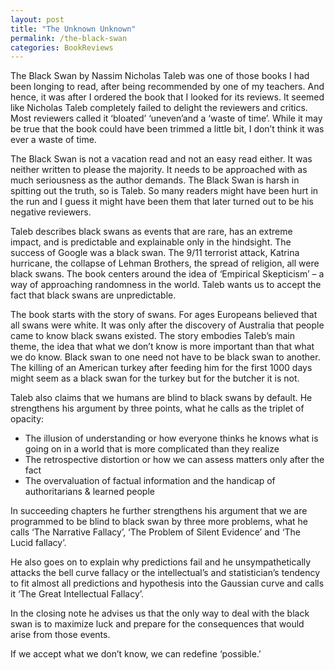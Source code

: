 ```yaml
---
layout: post
title: "The Unknown Unknown"
permalink: /the-black-swan
categories: BookReviews
---
```

The Black Swan by Nassim Nicholas Taleb was one of those books I had been longing to read, after being recommended by one of my teachers. And hence, it was after I ordered the book that I looked for its reviews. It seemed like Nicholas Taleb completely failed to delight the reviewers and critics. Most reviewers called it ‘bloated’ ‘uneven’and a ‘waste of time’. While it may be true that the book could have been trimmed a little bit, I don’t think it was ever a waste of time.

The Black Swan is not a vacation read and not an easy read either. It was neither written to please the majority. It needs to be approached with as much seriousness as the author demands. The Black Swan is harsh in spitting out the truth, so is Taleb. So many readers might have been hurt in the run and I guess it might have been them that later turned out to be his negative reviewers.

Taleb describes black swans as events that are rare, has an extreme impact, and is predictable and explainable only in the hindsight. The success of Google was a black swan. The 9/11 terrorist attack, Katrina hurricane, the collapse of Lehman Brothers, the spread of religion, all were black swans. The book centers around the idea of ‘Empirical Skepticism’ – a way of approaching randomness in the world. Taleb wants us to accept the fact that black swans are unpredictable.

The book starts with the story of swans. For ages Europeans believed that all swans were white. It was only after the discovery of Australia that people came to know black swans existed. The story embodies Taleb’s main theme, the idea that what we don’t know is more important than that what we do know. Black swan to one need not have to be black swan to another. The killing of an American turkey after feeding him for the first 1000 days might seem as a black swan for the turkey but for the butcher it is not.

Taleb also claims that we humans are blind to black swans by default. He strengthens his argument by three points, what he calls as the triplet of opacity:

- The illusion of understanding or how everyone thinks he knows what is going on in a world that is more complicated than they realize
- The retrospective distortion or how we can assess matters only after the fact
- The overvaluation of factual information and the handicap of authoritarians & learned people

In succeeding chapters he further strengthens his argument that we are programmed to be blind to black swan by three more problems, what he calls ‘The Narrative Fallacy’, ‘The Problem of Silent Evidence’ and ‘The Lucid fallacy’.

He also goes on to explain why predictions fail and he unsympathetically attacks the bell curve fallacy or the intellectual’s and statistician’s tendency to fit almost all predictions and hypothesis into the Gaussian curve and calls it ‘The Great Intellectual Fallacy’.

In the closing note he advises us that the only way to deal with the black swan is to maximize luck and prepare for the consequences that would arise from those events.

If we accept what we don’t know, we can redefine ‘possible.’
